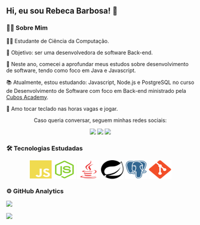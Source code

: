 ## Hi, eu sou Rebeca Barbosa! 👋

### 🐱‍💻 Sobre Mim
👨‍💻 Estudante de Ciência da Computação.

🎯 Objetivo: ser uma desenvolvedora de software Back-end. 

🚀 Neste ano, comecei a aprofundar meus estudos sobre desenvolvimento de software, tendo como foco em Java e Javascript.

📚 Atualmente, estou estudando: Javascript, Node.js e PostgreSQL no curso de Desenvolvimento de Software com foco em Back-end ministrado pela [Cubos Academy](https://cubos.academy/).

💬 Amo tocar teclado nas horas vagas e jogar.


<div align="center"> 
  <p> Caso queria conversar, seguem minhas redes sociais:</p> 
  <p><a href="https://www.instagram.com/rebeca_barbosa_nunes/" target="_blank"><img src="https://img.shields.io/badge/-Instagram-%23E4405F?style=for-the-badge&logo=instagram&logoColor=white" target="_blank"></a>
  <a href="https://www.linkedin.com/in/rebeca-barbosa-dev/" target="_blank"><img src="https://img.shields.io/badge/-LinkedIn-%230077B5?style=for-the-badge&logo=linkedin&logoColor=white" target="_blank"></a> 
  <a href = "mailto:beca9375@gmail.com"><img src="https://img.shields.io/badge/-Gmail-%23333?style=for-the-badge&logo=gmail&logoColor=white" target="_blank"></a></p> 
</div>

  
### 🛠 Tecnologias Estudadas

<div align="center">
  <img align="center" alt="Javascript-icon" height="50" width="60" src="https://raw.githubusercontent.com/devicons/devicon/master/icons/javascript/javascript-plain.svg">
  <img align="center" alt="Node-icon" height="50" width="60" src="https://raw.githubusercontent.com/devicons/devicon/master/icons/nodejs/nodejs-plain.svg">
  <img align="center" alt="Java-icon" height="50" width="60" src="https://raw.githubusercontent.com/devicons/devicon/master/icons/java/java-plain.svg">
  <img align="center" alt="Spring-icon" height="50" width="60" src="https://raw.githubusercontent.com/devicons/devicon/master/icons/spring/spring-plain.svg">
  <img align="center" alt="Postgres-icon" height="50" width="60" src="https://raw.githubusercontent.com/devicons/devicon/master/icons/postgresql/postgresql-plain.svg">
  <img align="center" alt="Git-icon" height="50" width="60" src="https://raw.githubusercontent.com/devicons/devicon/master/icons/git/git-plain.svg">
  
</div>

### ⚙️ GitHub Analytics

![](https://github-readme-stats.vercel.app/api?username=RebecaBNunes&show_icons=true&theme=prussian)

[![](https://github-readme-stats.vercel.app/api/top-langs/?username=RebecaBNunes&layout=compact&theme=prussian)](https://github.com/isadfrn)
